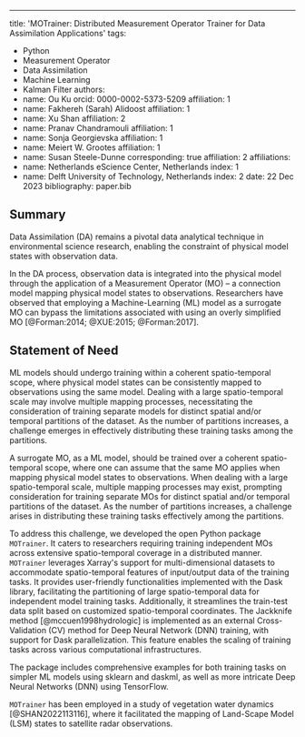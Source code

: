 ---
title: 'MOTrainer: Distributed Measurement Operator Trainer for Data Assimilation Applications'
tags:
  - Python
  - Measurement Operator
  - Data Assimilation
  - Machine Learning
  - Kalman Filter
authors:
  - name: Ou Ku
    orcid: 0000-0002-5373-5209
    affiliation: 1 
  - name: Fakhereh (Sarah) Alidoost
    affiliation: 1
  - name: Xu Shan
    affiliation: 2
  - name: Pranav Chandramouli
    affiliation: 1
  - name: Sonja Georgievska
    affiliation: 1
  - name: Meiert W. Grootes
    affiliation: 1 
  - name: Susan Steele-Dunne
    corresponding: true
    affiliation: 2
affiliations:
 - name: Netherlands eScience Center, Netherlands
   index: 1
 - name: Delft University of Technology, Netherlands
   index: 2
date: 22 Dec 2023
bibliography: paper.bib

## Summary

Data Assimilation (DA) remains a pivotal data analytical technique in environmental science research, enabling the constraint of physical model states with observation data.

In the DA process, observation data is integrated into the physical model through the application of a Measurement Operator (MO) – a connection model mapping physical model states to observations. Researchers have observed that employing a Machine-Learning (ML) model as a surrogate MO can bypass the limitations associated with using an overly simplified MO [@Forman:2014; @XUE:2015; @Forman:2017].

## Statement of Need

ML models should undergo training within a coherent spatio-temporal scope, where physical model states can be consistently mapped to observations using the same model. Dealing with a large spatio-temporal scale may involve multiple mapping processes, necessitating the consideration of training separate models for distinct spatial and/or temporal partitions of the dataset. As the number of partitions increases, a challenge emerges in effectively distributing these training tasks among the partitions.

A surrogate MO, as a ML model, should be trained over a coherent spatio-temporal scope, where one can assume that the same MO applies when mapping physical model states to observations. When dealing with a large spatio-temporal scale, multiple mapping processes may exist, prompting consideration for training separate MOs for distinct spatial and/or temporal partitions of the dataset. As the number of partitions increases, a challenge arises in distributing these training tasks effectively among the partitions.

To address this challenge, we developed the open Python package `MOTrainer`. It caters to researchers requiring training independent MOs across extensive spatio-temporal coverage in a distributed manner. `MOTrainer` leverages Xarray's support for multi-dimensional datasets to accommodate spatio-temporal features of input/output data of the training tasks. It provides user-friendly functionalities implemented with the Dask library, facilitating the partitioning of large spatio-temporal data for independent model training tasks. Additionally, it streamlines the train-test data split based on customized spatio-temporal coordinates. The Jackknife method [@mccuen1998hydrologic] is implemented as an external Cross-Validation (CV) method for Deep Neural Network (DNN) training, with support for Dask parallelization. This feature enables the scaling of training tasks across various computational infrastructures.

The package includes comprehensive examples for both training tasks on simpler ML models using sklearn and daskml, as well as more intricate Deep Neural Networks (DNN) using TensorFlow.

`MOTrainer` has been employed in a study of vegetation water dynamics [@SHAN2022113116], where it facilitated the mapping of Land-Scape Model (LSM) states to satellite radar observations.

